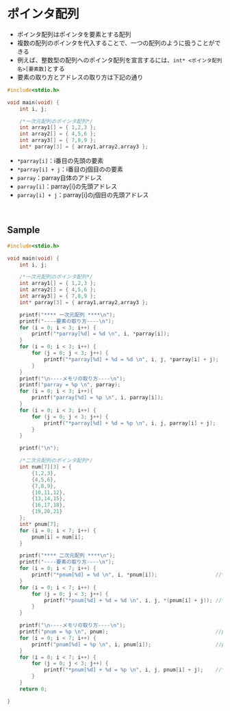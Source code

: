 # ポインタ配列
- ポインタ配列はポインタを要素とする配列
- 複数の配列のポインタを代入することで、一つの配列のように扱うことができる
- 例えば、整数型の配列へのポインタ配列を宣言するには、`int* <ポインタ配列名>[要素数]`とする
- 要素の取り方とアドレスの取り方は下記の通り
```c
#include<stdio.h>

void main(void) {
	int i, j;

	/*一次元配列のポインタ配列*/
	int array1[] = { 1,2,3 };
	int array2[] = { 4,5,6 };
	int array3[] = { 7,8,9 };
	int* parray[3] = { array1,array2,array3 };
```
- `*parray[i]`：i番目の先頭の要素
- `*parray[i] + j`：i番目のj個目のの要素
- `parray`：parray自体のアドレス
- `parray[i]`：parray[i]の先頭アドレス
- `parray[i] + j`：parray[i]のj個目の先頭アドレス
  
<br>
  
## Sample
```c
#include<stdio.h>

void main(void) {
	int i, j;

	/*一次元配列のポインタ配列*/
	int array1[] = { 1,2,3 };
	int array2[] = { 4,5,6 };
	int array3[] = { 7,8,9 };
	int* parray[3] = { array1,array2,array3 };

	printf("**** 一次元配列 ****\n");
	printf("----要素の取り方----\n");
	for (i = 0; i < 3; i++) {
		printf("*parray[%d] = %d \n", i, *parray[i]);					//*parray[i]のi番目の先頭の要素
	}
	for (i = 0; i < 3; i++) {
		for (j = 0; j < 3; j++) {
			printf("*parray[%d] + %d = %d \n", i, j, *parray[i] + j);	//*parray[i]+jのi番目のj個目の要素
		}
	}
	printf("\n----メモリの取り方----\n");
	printf("parray = %p \n", parray);									//parray自体の先頭アドレス
	for (i = 0; i < 3; i++){
		printf("parray[%d] = %p \n", i, parray[i]);						//parray[i]の先頭アドレス
	}
	for (i = 0; i < 3; i++) {
		for (j = 0; j < 3; j++) {
			printf("*parray[%d] + %d = %p \n", i, j, parray[i] + j);	//*parray[i]+jのi番目のj個目の要素のアドレス
		}
	}

	printf("\n");

	/*二次元配列のポインタ配列*/
	int num[7][3] = {
		{1,2,3},
		{4,5,6},
		{7,8,9},
		{10,11,12},
		{13,14,15},
		{16,17,18},
		{19,20,21}
	};
	int* pnum[7];
	for (i = 0; i < 7; i++) {
		pnum[i] = num[i];
	}

	printf("**** 二次元配列 ****\n");
	printf("----要素の取り方----\n");
	for (i = 0; i < 7; i++) {
		printf("*pnum[%d] = %d \n", i, *pnum[i]);					//*pnum[i]のi番目の先頭の要素
	}
	for (i = 0; i < 7; i++) {
		for (j = 0; j < 3; j++) {
			printf("*pnum[%d] + %d = %d \n", i, j, *(pnum[i] + j));	//*pnum[i]+jのi番目のj個目の要素
		}
	}

	printf("\n----メモリの取り方----\n");
	printf("pnum = %p \n", pnum);									//pnum自体の先頭アドレス
	for (i = 0; i < 7; i++) {
		printf("pnum[%d] = %p \n", i, pnum[i]);						//pnum[i]の先頭アドレス
	}
	for (i = 0; i < 7; i++) {
		for (j = 0; j < 3; j++) {
			printf("*pnum[%d] + %d = %p \n", i, j, pnum[i] + j);	//*pnum[i]+jのi番目のj個目の要素のアドレス
		}
	}
	return 0;

}
```
